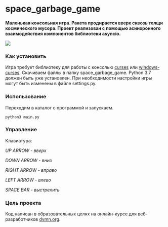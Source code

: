 # space_garbage_game

**Маленькая консольная игра. Ракета продирается вверх сквозь толщи космического мусора.
Проект реализован с помощью асинхронного взаимодействия компонентов библиотеки asyncio.**

![](https://www.radikal.kz/images/2019/05/10/BEZYMYNNYI.jpg)


### Как установить

Игра требует библиотеку для работы с консолью [curses](https://docs.python.org/3/library/curses.html) или [windows-curses](https://pypi.org/project/windows-curses).
Скачиваем файлы в папку space_garbage_game. Python 3.7 должен быть уже установлен.
При необходимости настройки игры могут быть изменены в файле settings.py.

### Использование

Переходим в каталог с программой и запускаем.
```
python3 main.py
```

### Управление

Клавиатура:

*UP ARROW* 	    *- вверх*

*DOWN ARROW*	*- вниз*

*RIGHT ARROW*   *- вправо*

*LEFT ARROW*	*- влево*

*SPACE BAR*	    *- выстрелить*


### Цель проекта

Код написан в образовательных целях на онлайн-курсе для веб-разработчиков [dvmn.org](https://dvmn.org/).
